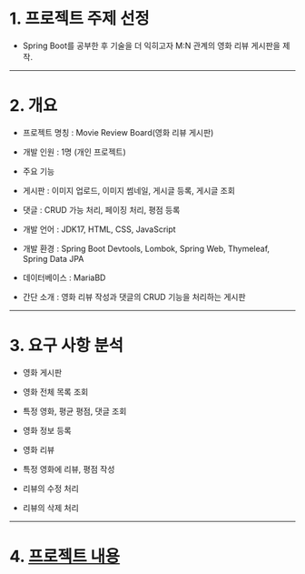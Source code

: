 # 1. 프로젝트 주제 선정
+ Spring Boot를 공부한 후 기술을 더 익히고자 M:N 관계의 영화 리뷰 게시판을 제작.
***
# 2. 개요
+  프로젝트 명칭 : Movie Review Board(영화 리뷰 게시판)
+  개발 인원 : 1명 (개인 프로젝트)
+  주요 기능
  
  +  게시판 : 이미지 업로드, 이미지 썸네일, 게시글 등록, 게시글 조회
    
  +  댓글 : CRUD 가능 처리, 페이징 처리, 평점 등록
+  개발 언어 : JDK17, HTML, CSS, JavaScript
+  개발 환경 : Spring Boot Devtools, Lombok, Spring Web, Thymeleaf, Spring Data JPA
+  데이터베이스 : MariaBD
+  간단 소개 : 영화 리뷰 작성과 댓글의 CRUD 기능을 처리하는 게시판
***
# 3. 요구 사항 분석
+  영화 게시판

  +  영화 전체 목록 조회
    
  +  특정 영화, 평균 평점, 댓글 조회
    
  +  영화 정보 등록
+  영화 리뷰
  
  +  특정 영화에 리뷰, 평점 작성
    
  +  리뷰의 수정 처리

  +  리뷰의 삭제 처리
***
# 4. [프로젝트 내용](https://famous-sing-446.notion.site/Spring-Boot-Web-Project-a49c8223b0754cd4b0c8bb8423610573)
